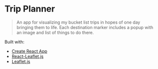 # Trip Planner
> An app for visualizing my bucket list trips in hopes of one day bringing them to life. Each destination marker includes a popup with an image and list of things to do there. 

Built with:
* [Create React App](https://github.com/facebook/create-react-app)
* [React-Leaflet.js](https://react-leaflet.js.org/)
* [Leaflet.js](https://leafletjs.com/)
